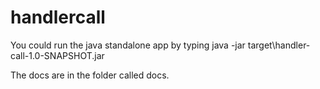 # handlercall
You could run the java standalone app by typing java -jar target\handler-call-1.0-SNAPSHOT.jar

The docs are in the folder called docs.
